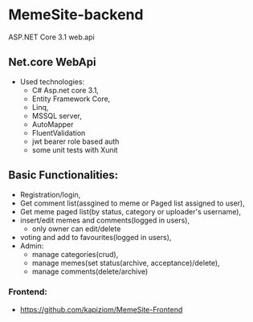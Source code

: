 # MemeSite-backend
ASP.NET Core 3.1 web.api
## Net.core WebApi
* Used technologies: 
  * C# Asp.net core 3.1,
  * Entity Framework Core,
  * Linq,
  * MSSQL server,
  * AutoMapper
  * FluentValidation
  * jwt bearer role based auth
  * some unit tests with Xunit</br>
## Basic Functionalities:
 * Registration/login,
 * Get comment list(assgined to meme or Paged list assigned to user),
 * Get meme paged list(by status, category or uploader's username),
 * insert/edit memes and comments(logged in users),
   * only owner can edit/delete
 * voting and add to favourites(logged in users),
 * Admin:
   * manage categories(crud),
   * manage memes(set status(archive, acceptance)/delete),
   * manage comments(delete/archive)</br>
### Frontend:
* https://github.com/kapiziom/MemeSite-Frontend

